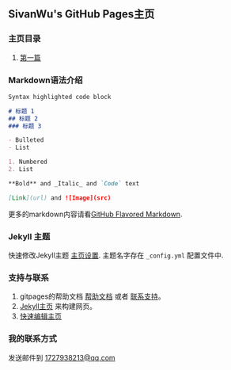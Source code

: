 ## SivanWu's GitHub Pages主页

### 主页目录

1. [第一篇](https://supergithuber.github.io/ios/first)


### Markdown语法介绍
```markdown
Syntax highlighted code block

# 标题 1
## 标题 2
### 标题 3

- Bulleted
- List

1. Numbered
2. List

**Bold** and _Italic_ and `Code` text

[Link](url) and ![Image](src)
```

更多的markdown内容请看[GitHub Flavored Markdown](https://guides.github.com/features/mastering-markdown/).

### Jekyll 主题

快速修改Jekyll主题 [主页设置](https://github.com/supergithuber/supergithuber.github.io/settings). 主题名字存在 `_config.yml`  配置文件中.

### 支持与联系

1. gitpages的帮助文档 [帮助文档](https://help.github.com/categories/github-pages-basics/) 或者 [联系支持](https://github.com/contact)。
2. [Jekyll主页](https://jekyllrb.com/) 来构建网页。
3. [快速编辑主页](https://github.com/supergithuber/supergithuber.github.io/edit/master/index.md)

### 我的联系方式
发送邮件到 1727938213@qq.com
